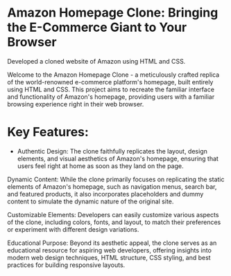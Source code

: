# Amazon Homepage Clone: Bringing the E-Commerce Giant to Your Browser
Developed a cloned website of Amazon using HTML and CSS.

Welcome to the Amazon Homepage Clone - a meticulously crafted replica of the world-renowned e-commerce platform's homepage, built entirely using HTML and CSS. This project aims to recreate the familiar interface and functionality of Amazon's homepage, providing users with a familiar browsing experience right in their web browser.

# Key Features:

* Authentic Design: 
The clone faithfully replicates the layout, design elements, and visual aesthetics of Amazon's homepage, ensuring that users feel right at home as soon as they land on the page.

Dynamic Content: 
While the clone primarily focuses on replicating the static elements of Amazon's homepage, such as navigation menus, search bar, and featured products, it also incorporates placeholders and dummy content to simulate the dynamic nature of the original site.

Customizable Elements:
Developers can easily customize various aspects of the clone, including colors, fonts, and layout, to match their preferences or experiment with different design variations.

Educational Purpose: 
Beyond its aesthetic appeal, the clone serves as an educational resource for aspiring web developers, offering insights into modern web design techniques, HTML structure, CSS styling, and best practices for building responsive layouts.
